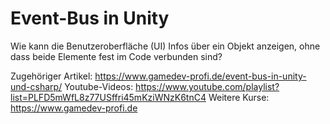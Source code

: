 # Event-Bus in Unity

Wie kann die Benutzeroberfläche (UI) Infos über ein Objekt anzeigen, ohne dass beide Elemente fest im Code verbunden sind?


Zugehöriger Artikel: https://www.gamedev-profi.de/event-bus-in-unity-und-csharp/
Youtube-Videos: https://www.youtube.com/playlist?list=PLFD5mWfL8z77USffri45mKziWNzK6tnC4
Weitere Kurse: https://www.gamedev-profi.de